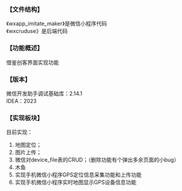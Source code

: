 ### 【文件结构】
《wxapp_imitate_maker》是微信小程序代码 <br>
《wxcruduse》是后端代码
### 【功能概述】
借鉴创客界面实现功能
### 【版本】
微信开发助手调试基础库：2.14.1<br>
IDEA：2023
### 【实现板块】
目前实现：<br>
1. 地图定位；<br>
2. 图片上传；<br>
3. 微信对device_file表的CRUD；（删除功能有个弹出多余页面的小bug）<br>
4. 木鱼<br>
5. 实现手机微信小程序GPS定位信息采集功能和上传功能<br>
6. 实现手机微信小程序实时地图显示GPS设备信息功能<br>
